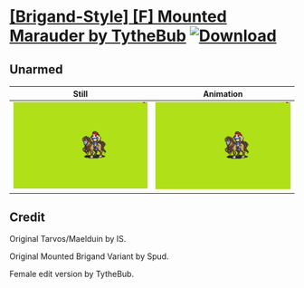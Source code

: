 # [\[Brigand-Style\] \[F\] Mounted Marauder by TytheBub](./) [![Download](https://img.shields.io/badge/Download--red?style=social&logo=github)](https://minhaskamal.github.io/DownGit/#/home?url=https://github.com/Klokinator/FE-Repo/tree/main/Battle%20Animations%2FInfantry%20-%20(Axe)%20Brigs%2C%20Pirates%2C%20Zerkers%2F%5BBrigand-Style%5D%20%5BF%5D%20Mounted%20Marauder%20by%20TytheBub%2F8.%20Unarmed)

## Unarmed

| Still | Animation |
| :---: | :-------: |
| ![Unarmed still](./Unarmed_000.png) | ![Unarmed](./Unarmed.gif) |

## Credit

Original Tarvos/Maelduin by IS.

Original Mounted Brigand Variant by Spud.

Female edit version by TytheBub.
